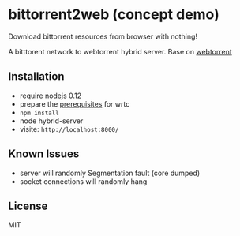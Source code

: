 bittorrent2web (concept demo)
=============================

Download bittorrent resources from browser with nothing!

A bitttorent network to webtorrent hybrid server. Base on [webtorrent](https://github.com/feross/webtorrent)


Installation
------------

* require nodejs 0.12
* prepare the [prerequisites](https://www.npmjs.com/package/wrtc#prerequisites) for wrtc
* `npm install`
* node hybrid-server
* visite: `http://localhost:8000/`


Known Issues
------------

* server will randomly Segmentation fault (core dumped)
* socket connections will randomly hang

License
-------
MIT
